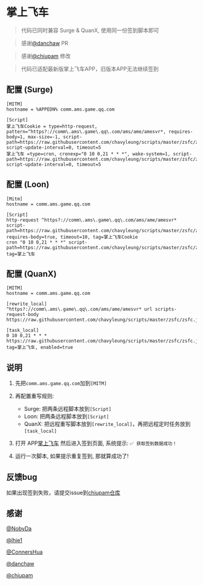 # 掌上飞车

> 代码已同时兼容 Surge & QuanX, 使用同一份签到脚本即可

> 感谢[@danchaw](https://github.com/danchaw) PR

> 感谢[@chiupam](https://github.com/chiupam) 修改

> 代码已适配最新版掌上飞车APP，旧版本APP无法继续签到

## 配置 (Surge)

```properties
[MITM]
hostname = %APPEDN% comm.ams.game.qq.com

[Script]
掌上飞车Cookie = type=http-request, pattern=^https?://comm\.ams\.game\.qq\.com/ams/ame/amesvr*, requires-body=1, max-size=-1, script-path=https://raw.githubusercontent.com/chavyleung/scripts/master/zsfc/zsfc.js, script-update-interval=0, timeout=5
掌上飞车 =type=cron, cronexp="0 10 0,21 * * *", wake-system=1, script-path=https://raw.githubusercontent.com/chavyleung/scripts/master/zsfc/zsfc.js, script-update-interval=0, timeout=5
```

## 配置 (Loon)

```properties
[Mitm]
hostname = comm.ams.game.qq.com

[Script]
http-request ^https?://comm\.ams\.game\.qq\.com/ams/ame/amesvr* script-path=https://raw.githubusercontent.com/chavyleung/scripts/master/zsfc/zsfc.js, requires-body=true, timeout=10, tag=掌上飞车Cookie
cron "0 10 0,21 * * *" script-path=https://raw.githubusercontent.com/chavyleung/scripts/master/zsfc/zsfc.js, tag=掌上飞车
```

## 配置 (QuanX)

```properties
[MITM]
hostname = comm.ams.game.qq.com

[rewrite_local]
^https?://comm\.ams\.game\.qq\.com/ams/ame/amesvr* url scripts-request-body https://raw.githubusercontent.com/chavyleung/scripts/master/zsfc/zsfc.js

[task_local]
0 10 0,21 * * * https://raw.githubusercontent.com/chavyleung/scripts/master/zsfc/zsfc.js, tag=掌上飞车, enabled=true
```

## 说明

1. 先把`comm.ams.game.qq.com`加到`[MITM]`

2. 再配置重写规则:
   - Surge: 把两条远程脚本放到`[Script]`
   - Loon: 把两条远程脚本放到`[Script]`
   - QuanX: 把远程重写脚本放到`[rewrite_local]`，再把远程定时任务放到`[task_local]`
3. 打开 APP[掌上飞车](https://apps.apple.com/cn/app/%E6%8E%8C%E4%B8%8A%E9%A3%9E%E8%BD%A6/id1116903233) 然后进入签到页面, 系统提示: `✅ 获取签到数据成功！`

4. 运行一次脚本, 如果提示重复签到, 那就算成功了!

## 反馈bug

如果出现签到失败，请提交issue到[chiupam仓库](https://github.com/chiupam/surge/issues/new)

## 感谢

[@NobyDa](https://github.com/NobyDa)

[@lhie1](https://github.com/lhie1)

[@ConnersHua](https://github.com/ConnersHua)

[@danchaw](https://github.com/danchaw)

[@chiupam](https://github.com/chiupam)
